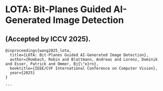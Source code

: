 # LOTA: Bit-Planes Guided AI-Generated Image Detection

## (Accepted by ICCV 2025).

```
@inproceedings{wang2025_lota,
  title={LOTA: Bit-Planes Guided AI-Generated Image Detection},
  author={Rombach, Robin and Blattmann, Andreas and Lorenz, Dominik and Esser, Patrick and Ommer, Bj{\"o}rn},
  booktitle={IEEE/CVF International Conference on Computer Vision},
  year={2025}
}

'''
